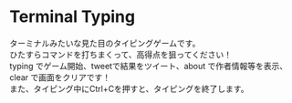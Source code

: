 # Terminal Typing
  ターミナルみたいな見た目のタイピングゲームです。  
  ひたすらコマンドを打ちまくって、高得点を狙ってください！  
  typing でゲーム開始、tweetで結果をツイート、about で作者情報等を表示、clear で画面をクリアです！  
  また、タイピング中にCtrl+Cを押すと、タイピングを終了します。
